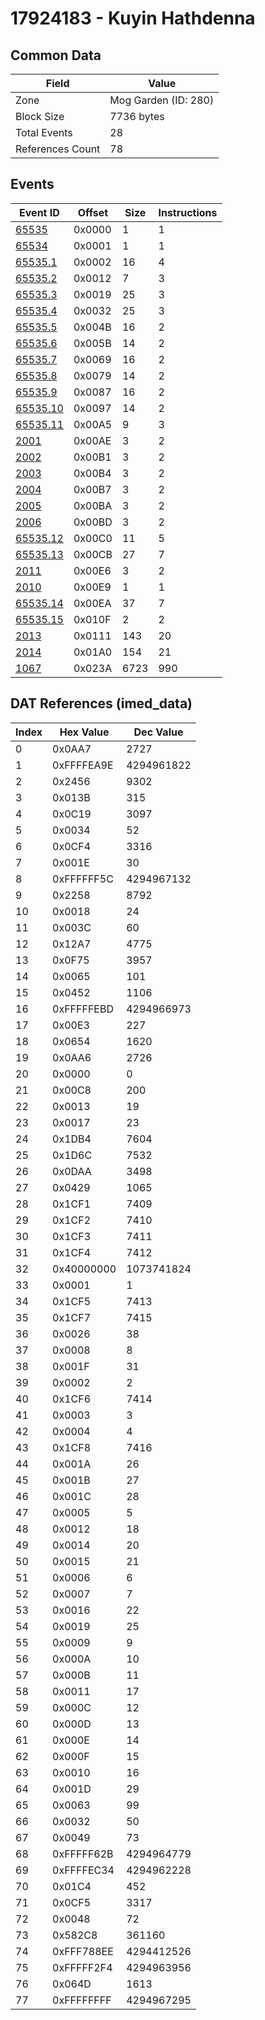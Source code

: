 # 17924183 - Kuyin Hathdenna

## Common Data

| Field            | Value                |
|------------------|----------------------|
| Zone             | Mog Garden (ID: 280) |
| Block Size       | 7736 bytes           |
| Total Events     | 28                   |
| References Count | 78                   |

## Events

| Event ID                  | Offset   |   Size |   Instructions |
|---------------------------|----------|--------|----------------|
| [65535](./65535.md)       | 0x0000   |      1 |              1 |
| [65534](./65534.md)       | 0x0001   |      1 |              1 |
| [65535.1](./65535.1.md)   | 0x0002   |     16 |              4 |
| [65535.2](./65535.2.md)   | 0x0012   |      7 |              3 |
| [65535.3](./65535.3.md)   | 0x0019   |     25 |              3 |
| [65535.4](./65535.4.md)   | 0x0032   |     25 |              3 |
| [65535.5](./65535.5.md)   | 0x004B   |     16 |              2 |
| [65535.6](./65535.6.md)   | 0x005B   |     14 |              2 |
| [65535.7](./65535.7.md)   | 0x0069   |     16 |              2 |
| [65535.8](./65535.8.md)   | 0x0079   |     14 |              2 |
| [65535.9](./65535.9.md)   | 0x0087   |     16 |              2 |
| [65535.10](./65535.10.md) | 0x0097   |     14 |              2 |
| [65535.11](./65535.11.md) | 0x00A5   |      9 |              3 |
| [2001](./2001.md)         | 0x00AE   |      3 |              2 |
| [2002](./2002.md)         | 0x00B1   |      3 |              2 |
| [2003](./2003.md)         | 0x00B4   |      3 |              2 |
| [2004](./2004.md)         | 0x00B7   |      3 |              2 |
| [2005](./2005.md)         | 0x00BA   |      3 |              2 |
| [2006](./2006.md)         | 0x00BD   |      3 |              2 |
| [65535.12](./65535.12.md) | 0x00C0   |     11 |              5 |
| [65535.13](./65535.13.md) | 0x00CB   |     27 |              7 |
| [2011](./2011.md)         | 0x00E6   |      3 |              2 |
| [2010](./2010.md)         | 0x00E9   |      1 |              1 |
| [65535.14](./65535.14.md) | 0x00EA   |     37 |              7 |
| [65535.15](./65535.15.md) | 0x010F   |      2 |              2 |
| [2013](./2013.md)         | 0x0111   |    143 |             20 |
| [2014](./2014.md)         | 0x01A0   |    154 |             21 |
| [1067](./1067.md)         | 0x023A   |   6723 |            990 |

## DAT References (imed_data)

|   Index | Hex Value   |   Dec Value |
|---------|-------------|-------------|
|       0 | 0x0AA7      |        2727 |
|       1 | 0xFFFFEA9E  |  4294961822 |
|       2 | 0x2456      |        9302 |
|       3 | 0x013B      |         315 |
|       4 | 0x0C19      |        3097 |
|       5 | 0x0034      |          52 |
|       6 | 0x0CF4      |        3316 |
|       7 | 0x001E      |          30 |
|       8 | 0xFFFFFF5C  |  4294967132 |
|       9 | 0x2258      |        8792 |
|      10 | 0x0018      |          24 |
|      11 | 0x003C      |          60 |
|      12 | 0x12A7      |        4775 |
|      13 | 0x0F75      |        3957 |
|      14 | 0x0065      |         101 |
|      15 | 0x0452      |        1106 |
|      16 | 0xFFFFFEBD  |  4294966973 |
|      17 | 0x00E3      |         227 |
|      18 | 0x0654      |        1620 |
|      19 | 0x0AA6      |        2726 |
|      20 | 0x0000      |           0 |
|      21 | 0x00C8      |         200 |
|      22 | 0x0013      |          19 |
|      23 | 0x0017      |          23 |
|      24 | 0x1DB4      |        7604 |
|      25 | 0x1D6C      |        7532 |
|      26 | 0x0DAA      |        3498 |
|      27 | 0x0429      |        1065 |
|      28 | 0x1CF1      |        7409 |
|      29 | 0x1CF2      |        7410 |
|      30 | 0x1CF3      |        7411 |
|      31 | 0x1CF4      |        7412 |
|      32 | 0x40000000  |  1073741824 |
|      33 | 0x0001      |           1 |
|      34 | 0x1CF5      |        7413 |
|      35 | 0x1CF7      |        7415 |
|      36 | 0x0026      |          38 |
|      37 | 0x0008      |           8 |
|      38 | 0x001F      |          31 |
|      39 | 0x0002      |           2 |
|      40 | 0x1CF6      |        7414 |
|      41 | 0x0003      |           3 |
|      42 | 0x0004      |           4 |
|      43 | 0x1CF8      |        7416 |
|      44 | 0x001A      |          26 |
|      45 | 0x001B      |          27 |
|      46 | 0x001C      |          28 |
|      47 | 0x0005      |           5 |
|      48 | 0x0012      |          18 |
|      49 | 0x0014      |          20 |
|      50 | 0x0015      |          21 |
|      51 | 0x0006      |           6 |
|      52 | 0x0007      |           7 |
|      53 | 0x0016      |          22 |
|      54 | 0x0019      |          25 |
|      55 | 0x0009      |           9 |
|      56 | 0x000A      |          10 |
|      57 | 0x000B      |          11 |
|      58 | 0x0011      |          17 |
|      59 | 0x000C      |          12 |
|      60 | 0x000D      |          13 |
|      61 | 0x000E      |          14 |
|      62 | 0x000F      |          15 |
|      63 | 0x0010      |          16 |
|      64 | 0x001D      |          29 |
|      65 | 0x0063      |          99 |
|      66 | 0x0032      |          50 |
|      67 | 0x0049      |          73 |
|      68 | 0xFFFFF62B  |  4294964779 |
|      69 | 0xFFFFEC34  |  4294962228 |
|      70 | 0x01C4      |         452 |
|      71 | 0x0CF5      |        3317 |
|      72 | 0x0048      |          72 |
|      73 | 0x582C8     |      361160 |
|      74 | 0xFFF788EE  |  4294412526 |
|      75 | 0xFFFFF2F4  |  4294963956 |
|      76 | 0x064D      |        1613 |
|      77 | 0xFFFFFFFF  |  4294967295 |
